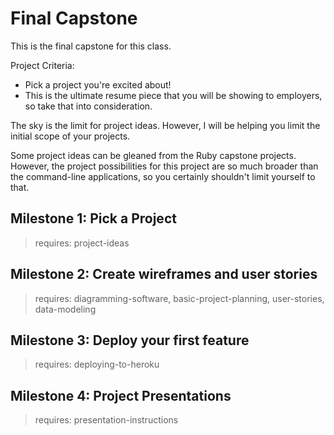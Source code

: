 # Final Capstone

This is the final capstone for this class.

Project Criteria:

* Pick a project you're excited about!
* This is the ultimate resume piece that you will be showing to employers, so take that into consideration.

The sky is the limit for project ideas.  However, I will be helping you limit the initial scope of your projects.

Some project ideas can be gleaned from the Ruby capstone projects.  However, the project possibilities for this project are so much broader than the command-line applications, so you certainly shouldn't limit yourself to that.

## Milestone 1: Pick a Project
> requires: project-ideas

## Milestone 2: Create wireframes and user stories
> requires: diagramming-software, basic-project-planning, user-stories, data-modeling

## Milestone 3: Deploy your first feature
> requires: deploying-to-heroku

## Milestone 4: Project Presentations
> requires: presentation-instructions
